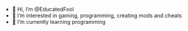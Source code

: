 - 👋 Hi, I’m @EducatedFool
- 👀 I’m interested in gaming, programming, creating mods and cheats
- 🌱 I’m currently learning programming
<!--- 💞️ I’m looking to collaborate on ...>
<!--- 📫 How to reach me ...>

<!---
EducatedFool/EducatedFool is a ✨ special ✨ repository because its `README.md` (this file) appears on your GitHub profile.
You can click the Preview link to take a look at your changes.
--->
